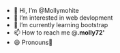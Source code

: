 - 👋 Hi, I’m @Mollymohite
- 👀 I’m interested in web devlopment
- 🌱 I’m currently learning bootstrap
- 📫 How to reach me @__.molly72'__
- 😄 Pronouns🔰


<!---
Mollymohite/Mollymohite is a ✨ special ✨ repository because its `README.md` (this file) appears on your GitHub profile.
You can click the Preview link to take a look at your changes.
--->
